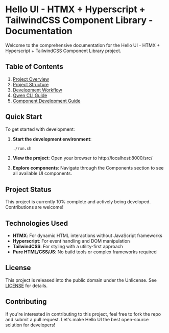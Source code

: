 # Hello UI - HTMX + Hyperscript + TailwindCSS Component Library - Documentation

Welcome to the comprehensive documentation for the Hello UI - HTMX + Hyperscript + TailwindCSS Component Library project.

## Table of Contents

1. [Project Overview](README.md)
2. [Project Structure](PROJECT_STRUCTURE.md)
3. [Development Workflow](DEVELOPMENT_WORKFLOW.md)
4. [Qwen CLI Guide](QWEN_CLI_GUIDE.md)
5. [Component Development Guide](COMPONENT_DEVELOPMENT_GUIDE.md)

## Quick Start

To get started with development:

1. **Start the development environment**:
   ```bash
   ./run.sh
   ```

2. **View the project**:
   Open your browser to http://localhost:8000/src/

3. **Explore components**:
   Navigate through the Components section to see all available UI components.

## Project Status

This project is currently 10% complete and actively being developed. Contributions are welcome!

## Technologies Used

- **HTMX**: For dynamic HTML interactions without JavaScript frameworks
- **Hyperscript**: For event handling and DOM manipulation
- **TailwindCSS**: For styling with a utility-first approach
- **Pure HTML/CSS/JS**: No build tools or complex frameworks required

## License

This project is released into the public domain under the Unlicense. See [LICENSE](LICENSE) for details.

## Contributing

If you're interested in contributing to this project, feel free to fork the repo and submit a pull request. Let's make Hello UI the best open-source solution for developers!
